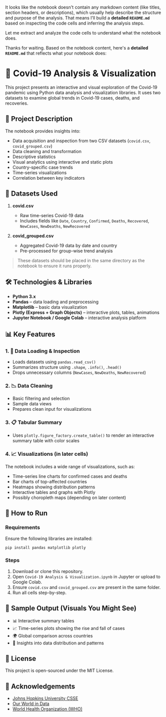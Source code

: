 It looks like the notebook doesn't contain any markdown content (like titles, section headers, or descriptions), which usually help describe the structure and purpose of the analysis. That means I’ll build a **detailed `README.md`** based on inspecting the code cells and inferring the analysis steps.

Let me extract and analyze the code cells to understand what the notebook does.


Thanks for waiting. Based on the notebook content, here's a **detailed `README.md`** that reflects what your notebook does:

# 🦠 Covid-19 Analysis & Visualization

This project presents an interactive and visual exploration of the Covid-19 pandemic using Python data analysis and visualization libraries. It uses two datasets to examine global trends in Covid-19 cases, deaths, and recoveries.

## 📘 Project Description

The notebook provides insights into:

- Data acquisition and inspection from two CSV datasets (`covid.csv`, `covid_grouped.csv`)
- Data cleaning and transformation
- Descriptive statistics
- Visual analytics using interactive and static plots
- Country-specific case trends
- Time-series visualizations
- Correlation between key indicators

## 📁 Datasets Used

1. **covid.csv**
   - Raw time-series Covid-19 data
   - Includes fields like `Date`, `Country`, `Confirmed`, `Deaths`, `Recovered`, `NewCases`, `NewDeaths`, `NewRecovered`

2. **covid_grouped.csv**
   - Aggregated Covid-19 data by date and country
   - Pre-processed for group-wise trend analysis

> These datasets should be placed in the same directory as the notebook to ensure it runs properly.

## 🛠️ Technologies & Libraries

- **Python 3.x**
- **Pandas** – data loading and preprocessing
- **Matplotlib** – basic data visualization
- **Plotly (Express + Graph Objects)** – interactive plots, tables, animations
- **Jupyter Notebook / Google Colab** – interactive analysis platform

## 📊 Key Features

### 1. 📂 Data Loading & Inspection
- Loads datasets using `pandas.read_csv()`
- Summarizes structure using `.shape`, `.info()`, `.head()`
- Drops unnecessary columns (`NewCases`, `NewDeaths`, `NewRecovered`)

### 2. 📉 Data Cleaning
- Basic filtering and selection
- Sample data views
- Prepares clean input for visualizations

### 3. 📋 Tabular Summary
- Uses `plotly.figure_factory.create_table()` to render an interactive summary table with color scales

### 4. 📈 Visualizations (in later cells)
The notebook includes a wide range of visualizations, such as:

- Time-series line charts for confirmed cases and deaths
- Bar charts of top-affected countries
- Heatmaps showing distribution patterns
- Interactive tables and graphs with Plotly
- Possibly choropleth maps (depending on later content)

## 🚀 How to Run

### Requirements

Ensure the following libraries are installed:

```bash
pip install pandas matplotlib plotly
````

### Steps

1. Download or clone this repository.
2. Open `Covid-19 Analysis & Visualization.ipynb` in Jupyter or upload to Google Colab.
3. Ensure `covid.csv` and `covid_grouped.csv` are present in the same folder.
4. Run all cells step-by-step.

## 🧪 Sample Output (Visuals You Might See)

* 📊 Interactive summary tables
* 📈 Time-series plots showing the rise and fall of cases
* 🌍 Global comparison across countries
* 🔎 Insights into data distribution and patterns

## 📄 License

This project is open-sourced under the MIT License.

## 🙌 Acknowledgements

* [Johns Hopkins University CSSE](https://github.com/CSSEGISandData/COVID-19)
* [Our World in Data](https://ourworldindata.org/coronavirus)
* [World Health Organization (WHO)](https://www.who.int)


